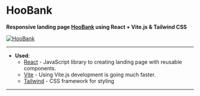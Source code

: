 HooBank 
===========
**Responsive landing page [HooBank](https://1kiritos1.github.io/hoobank/) using React + Vite.js & Tailwind CSS**

[![HooBank](https://lh3.googleusercontent.com/pw/AL9nZEVIjtPOdmE1lfDJ7sc18bxwkRvEVS1xNoipgSzWsdVIVhY-P_ThEAjJurRKD_DI8fYXHSyD51WI_rSzzWOqQv9pMb6hdcvxfOPivKj5Rl8d8mXb-yKEHSPgu56z5nfBNI1wsHiwrkvQIblsaCUUMS9Q=w1439-h843-no?authuser=0)](https://1kiritos1.github.io/hoobank/) 

-----------
- **Used**: 
	- [React](https://reactjs.org/) - JavaScript library to creating landing page with reusable components.
	- [Vite](https://vitejs.dev/) - Using Vite.js development is going much faster.
	- [Tailwind](https://tailwindcss.com/) - CSS framework for styling
-----------
